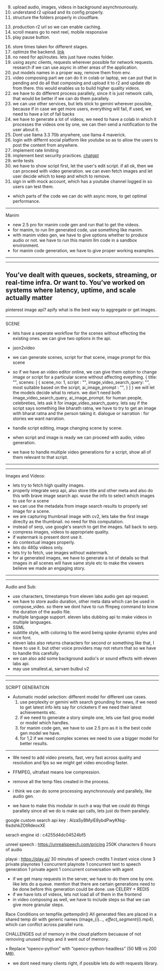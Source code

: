 <!-- 1. api versioning -->
<!-- 2. r2 instead of s3 -->
<!-- 3. use whisper-timestamped instead of openai-whisper -->
<!-- 4. datetime.utcnow is deprected, modify it, also keep some project instruction for next projects.  -->
<!-- 5. since we have to create a factual script, we might need to use gemini flash with search grounding. -->
9. upload audio, images, videos in background asynchrounously.
10. understand r2 upload and its config properly.
11. structure the folders properly in cloudflare.
<!-- 12. use groq whisper to get the transcriptions.  -->
<!-- 13. fix thumbnail image upload issues.  -->
13. production r2 url so we can enable caching.
14. scroll means go to next reel, mobile responsive
15. play pause button.
<!-- 18. when we click on unmute button on a reel in explore page we are essentially opening a new page right, lets dont do that instead simply unmute and play the audio.  -->
<!-- 19. we are using groq, gemini clients many where on the code base, do we create once and use it everywhere, would it improve any perf? -->
16. store times taken for different stages.
17. optimze the backend. [link](https://t3.chat/chat/3fe35d86-e144-4081-b9da-9cec19e7c076)
18. no need for api/routes. lets just have routes folder.
19. using async clients, requests wherever possible for network requests. research if we can use async in other areas of the application.
20. put models names in a proper way, remove them from env.
21. video composing part we can do it in colab or laptop, we can put that in pending and do all that composing and upload it to r2 and update db from there. this would enables us to build higher quality videos.
28. we have to do different process parallely, since it is just network calls, that would be better if we can do them parallely.
32. we can use other services, but lets stick to gemini wherever possible, because if in case we get more users, everything will fail, if used, we need to have a lot of fall backs
33. we have to generate a lot of videos, we need to have a colab in which it processes the videos one by one, we can then send a notification to the user about it.
34. Dont use llama 3.3 70b anywhere, use llama 4 maverick.
35. login with differnt social platform like youtube so as to allow the users to post the content from anywhere.
37. implement rate limiting
38. implement best security practices. [chatgpt](https://chatgpt.com/c/68093130-6d70-800a-8658-ba6c5a5e063d)
39. write tests
40. we have to show script first, let the user's edit script. if all ok, then we can proceed with video generation. we can even fetch images and let user decide which to keep and which to remove.
41. sign in with mock account, which has a youtube channel logged in so users can test them.
- which parts of the code we can do with async more, to get optimal performance. 

--------------------------------------------------------------------------------------------------------------
Manim
- new 2.5 pro for manim code gen and run that to get the videos.
- for manim, to run llm generated code, use something like manim.
- with manim video gen, we have to give options whether to produce audio or not. we have to run this manim llm code in a sandbox environment.
- for manim code generation, we have to give proper working examples.
--------------------------------------------------------------------------------------------------------------


--------------------------------------------------------------------------------------------------------------
You’ve dealt with queues, sockets, streaming, or real-time infra. Or want to.
You’ve worked on systems where latency, uptime, and scale actually matter
--------------------------------------------------------------------------------------------------------------

pinterest image api? apify
what is the best way to aggregate or get images. 


--------------------------------------------------------------------------------------------------------------
SCENE
- lets have a seperate workflow for the scenes without effecting the existing ones. we can give two options in the api. 
- json2video
- we can generate scenes, script for that scene, image prompt for this scene
- so if we have an video editor online, we can give them option to change image or script for a particular scene without affecting eveything.
{
    title: "",
    scenes: [
        {
            scene_no: 1,
            script : "",
            image_video_search_query: "", most suitable based on the script,
            ai_image_prompt : "",
        }
    ]
}
we will let the models decide what to return. we don't need both image_video_search_query, ai_image_prompt.
for human people, celebreties, lets ask it for image_video_search_query. lets say if the script says something like bharath ratna, we have to try to get an image with bharat ratna and the person taking it. 
dialogue or narration : for stories we want narration.

- handle script editing, image changing scene by scene.
- when script and image is ready we can proceed with audio, video generation.
- we have to handle multiple video generations for a script, show all of them relevant to that script. 
--------------------------------------------------------------------------------------------------------------

--------------------------------------------------------------------------------------------------------------
Images and Videos:
- lets try to fetch high quality images. 
- properly integrate serp api, also store title and other meta and also do this with brave image search api. wuse the info to select which images to use for a scene
- we can use the metadata from image search results to properly set image for a scene.
- we are capturing thumbnail image with cv2, lets take the first image direclty as the thumbnail. no need for this computation. 
- instead of serp, use google's search to get the images. fall back to serp. 
- compress images, videos to appropriate quality.
- if watermark is present dont use it.
- do contextual images properly.
- lets do 480p videos only.
- lets try to fetch, use images without watermark.
- for ai generated images, we have to generate a lot of details so that images in all scenes will have same style etc to make the viewers believe we made an engaging story.
--------------------------------------------------------------------------------------------------------------

--------------------------------------------------------------------------------------------------------------
Audio and Sub: 
- use characters, timestamps from eleven labs audio gen api request. 
- we have to store audio duration, other meta data which can be used in compose_video. so there we dont have to run ffmpeg command to know the duration of the audio file.
- multiple language support. eleven labs dubbing api to make videos in multiple languages.
- SSML
- subtitle style, with coloring to the word being spoke dynamic styles and nice font.
- eleven labs also returns characters for second or something like that, I have to use it. but other voice providers may not return that so we have to handle this carefully.
- we can also add some background audio's or sound effects with eleven labs api.
- may use smallest.ai, sarvam bulbul v2
--------------------------------------------------------------------------------------------------------------

--------------------------------------------------------------------------------------------------------------
SCRIPT GENERATION
- Automatic model selection: different model for different use cases.
    1. use perplexity or gemini with search grounding for news, if we need to get latest info lets say for cricketers if we need their latest achievements etc. 
    2. if we need to generate a story simple one, lets use fast groq model or model which handles.
    3. for manim code gen, we have to use 2.5 pro as it is the best code gen model we have. 
    4. for 1,2 if we need complex scenes we need to use a bigger model for better results.

--------------------------------------------------------------------------------------------------------------





- We need to add video presets, fast, very fast across quality and resolution and fps so we might get video encoding faster.




- FFMPEG, ultrafast means low compression. 


- remove all the temp files created in the process. 


- i think we can do some processing asynchronously and parallely, like audio gen.
- we have to make this modular in such a way that we could do things parallely since all we do is make api calls, lets just do them parallely. 


google custom search api key : AIzaSyBMyiE8ybdPwyKNqj-6sdshkZOtRdeoxXE
<script async src="https://cse.google.com/cse.js?cx=c4255d4dc04524bf5">
</script>
<div class="gcse-search"></div>
serach engine id : c4255d4dc04524bf5



unreel speech : https://unrealspeech.com/pricing
250K characters
6 hours of audio


playai : https://play.ai/
30 minutes of speech credits
1 instant voice clone
3 private playnotes
1 concurrent playnote
1 concurrent text to speech generation
1 private agent
1 concurrent conversation with agent


- if we get many requests in the server, we have to do them one by one. like lets do a queue. mention that there are certain generations need to be done before this generation could be done. use CELERY + REDIS
- if we have lots of videos, lets not load all of them in the frontend
- in video composing as well, we have to include steps so that we can give more granular steps. 


Race Conditions on tempfile.gettempdir()
All generated files are placed in a shared temp dir with generic names (image_{i}_..., effect_segment_{i}.mp4), which can conflict across parallel runs.




CHALLENGES
out of memory in the cloud platform becuause of not removing unused things and it went out of memory. 



• Replace “opencv-python” with “opencv-python-headless” (50 MB vs 200 MB).

- we dont need many clients right, if possible lets do with requests library.